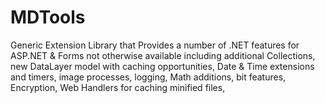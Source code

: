 # MDTools
Generic Extension Library that Provides a number of .NET features for ASP.NET &amp; Forms not otherwise available including additional Collections, new DataLayer model with caching opportunities, Date &amp; Time extensions and timers, image processes, logging, Math additions, bit features, Encryption, Web Handlers for caching minified files, 
